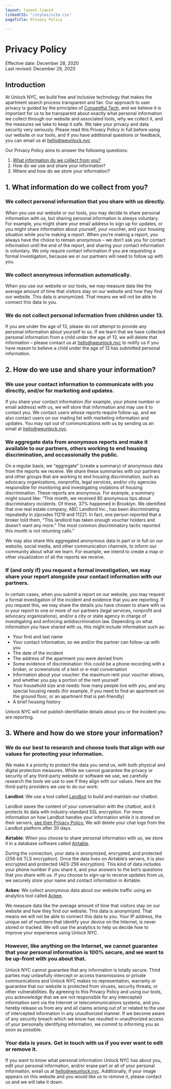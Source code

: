 ```yaml
---
layout: layout.liquid
linkedCSS: "/styles/site.css"
pageTitle: Privacy Policy

---
```

# Privacy Policy

Effective date: December 28, 2020  
Last revised: December 28, 2020

## Introduction

At Unlock NYC, we build free and inclusive technology that makes the apartment search process transparent and fair. Our approach to user privacy is guided by the principles of [Consentful Tech](https://www.consentfultech.io/), and we believe it is important for us to be transparent about exactly what personal information we collect through our website and associated tools, why we collect it, and the measures we take to keep it safe. We take your privacy and data security very seriously. Please read this Privacy Policy in full before using our website or our tools, and if you have additional questions or feedback, you can email us at [hello@weunlock.nyc](mailto:hello@weunlock.nyc)

Our Privacy Policy aims to answer the following questions:

1. [What information do we collect from you?](#1.-What-information-do-we-collect-from-you?)
2. How do we use and share your information?
3. Where and how do we store your information?

## 1. What information do we collect from you?

### We collect personal information that you share with us directly.

When you use our website or our tools, you may decide to share personal information with us, but sharing personal information is always voluntary. For example, you might share your email address to sign up for updates, or you might share information about yourself, your voucher, and your housing situation while you’re making a report. When you’re making a report, you always have the choice to remain anonymous – we don’t ask you for contact information until the end of the report, and sharing your contact information is voluntary. We only require contact information if you are requesting a formal investigation, because we or our partners will need to follow up with you.

### We collect anonymous information automatically.

When you use our website or our tools, we may measure data like the average amount of time that visitors stay on our website and how they find our website. This data is anonymized. That means we will not be able to connect this data to you.

### We do not collect personal information from children under 13.

If you are under the age of 13, please do not attempt to provide any personal information about yourself to us. If we learn that we have collected personal information from a child under the age of 13, we will delete that information – please contact us at hello@weunlock.nyc to notify us if you have reason to believe a child under the age of 13 has submitted personal information.

## 2. How do we use and share your information?

### We use your contact information to communicate with you directly, and/or for marketing and updates.

If you share your contact information (for example, your phone number or email address) with us, we will store that information and may use it to contact you. We contact users whose reports require follow-up, and we also contact users on our mailing list with marketing information and updates. You may opt out of communications with us by sending us an email at hello@weunlock.nyc.

### We aggregate data from anonymous reports and make it available to our partners, others working to end housing discrimination, and occassionally the public.

On a regular basis, we “aggregate” (create a summary) of anonymous data from the reports we receive. We share these summaries with our partners and other groups that are working to end housing discrimination, such as advocacy organizations, nonprofits, legal services, and/or city agencies responsible for monitoring and investigating violations of housing discrimination. These reports are anonymous. For example, a summary might sound like: “This month, we received 80 anonymous tips about discriminatory incidents. Of these, 37% happened in Brooklyn. We identified that one real estate company, ABC Landlord Inc., has been discriminating repeatedly in zipcodes 11219 and 11221. In fact, one person reported that a broker told them, “This landlord has taken enough voucher holders and doesn’t want any more.” The most common discriminatory tactic reported this month is not returning calls.”

We may also share this aggregated anonymous data in part or in full on our website, social media, and other communication channels, to inform our community about what we learn. For example, we intend to create a map or other visualization of all the reports we receive.

### If (and only if) you request a formal investigation, we may share your report alongside your contact information with our partners.

In certain cases, when you submit a report on our website, you may request a formal investigation of the incident and evidence that you are reporting. If you request this, we may share the details you have chosen to share with us in your report to one or more of our partners (legal services, nonprofit and advocacy organizations), and/or a city or state agency in charge of investigating and enforcing antidiscrimination law. Depending on what information you have shared with us, this might include information such as:

* Your first and last name
* Your contact information, so we and/or the partner can follow-up with you
* The date of the incident
* The address of the apartment you were denied from
* Some evidence of discrimination: this could be a phone recording with a broker, or screenshots of a text or e-mail conversation
* Information about your voucher: the maximum rent your voucher allows, and whether you pay a portion of the rent yourself
* Your household size and needs: how many people live with you, and any special housing needs (for example, if you need to find an apartment on the ground floor, or an apartment that is pet-friendly)
* A brief housing history

Unlock NYC will not publish identifiable details about you or the incident you are reporting.

## 3. Where and how do we store your information?

### We do our best to research and choose tools that align with our values for protecting your information.

We make it a priority to protect the data you send us, with both physical and digital protection measures. While we cannot guarantee the privacy or security of any third-party website or software we use, we carefully research the tools we use to see if they align with our values. Here are the third-party providers we use to do our work:

**Landbot**: We use a tool called [Landbot](https://landbot.io/) to build and maintain our chatbot.

Landbot saves the content of your conversation with the chatbot, and it protects its data with industry-standard SSL encryption. For more information on how Landbot handles your information while it is stored on their servers, [see their Privacy Policy.](https://landbot.io/privacy-policy) We will delete your chat logs from the Landbot platform after 30 days.

**Airtable**: When you choose to share personal information with us, we store it in a database software called [Airtable](https://airtable.com/security).

During the connection, your data is anonymized, encrypted, and protected (256-bit TLS encryption). Once the data lives on Airtable’s servers, it is also encrypted and protected (AES-256 encryption). This kind of data includes your phone number if you share it, and your answers to the bot’s questions that you share with us. If you choose to sign-up to receive updates from us, we securely store your name and contact information in Airtable.

**Ackee**: We collect anonymous data about our website traffic using an analytics tool called [Ackee](https://ackee.electerious.com/)**.**

We measure data like the average amount of time that visitors stay on our website and how they find our website. This data is anonymized. That means we will not be able to connect this data to you. Your IP address, the unique set of numbers that identify your device on the Internet, is never stored or tracked. We will use the analytics to help us decide how to improve your experience using Unlock NYC.

### However, like anything on the Internet, we cannot guarantee that your personal information is 100% secure, and we want to be up-front with you about that.

Unlock NYC cannot guarantee that any information is totally secure. Third parties may unlawfully intercept or access transmissions or private communications and Unlock NYC makes no representation, warranty or guarantee that our website is protected from viruses, security threats, or other vulnerabilities. By agreeing to this Privacy Policy and using our tools, you acknowledge that we are not responsible for any intercepted information sent via the Internet or telecommunications systems, and you hereby release us from any and all claims arising out of or related to the use of intercepted information in any unauthorized manner. If we become aware of any security breach which we know has resulted in unauthorized access of your personally identifying information, we commit to informing you as soon as possible.

### Your data is yours. Get in touch with us if you ever want to edit or remove it.

If you want to know what personal information Unlock NYC has about you, edit your personal information, and/or erase part or all of your personal information, email us at [hello@weunlock.nyc](mailto:hello@weunlock.nyc). Additionally, if your image appears on this website and you would like us to remove it, please contact us and we will take it down.